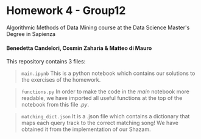# Homework 4 - Group12
Algorithmic Methods of Data Mining course at the Data Science Master's Degree in Sapienza


#### Benedetta Candelori, Cosmin Zaharia & Matteo di Mauro
This repository contains 3 files: 
> `main.ipynb` 
> This is a python notebook which contains our solutions to the exercises of the homework. 


> `functions.py`
> In order to make the code in the *main* notebook more readable, we have imported all useful functions at the top of the notebook from this file *.py*.

> `matching_dict.json`
> It is a .json file which contains a dictionary that maps each query track to the correct matching song! We have obtained it from the implementation of our Shazam.
